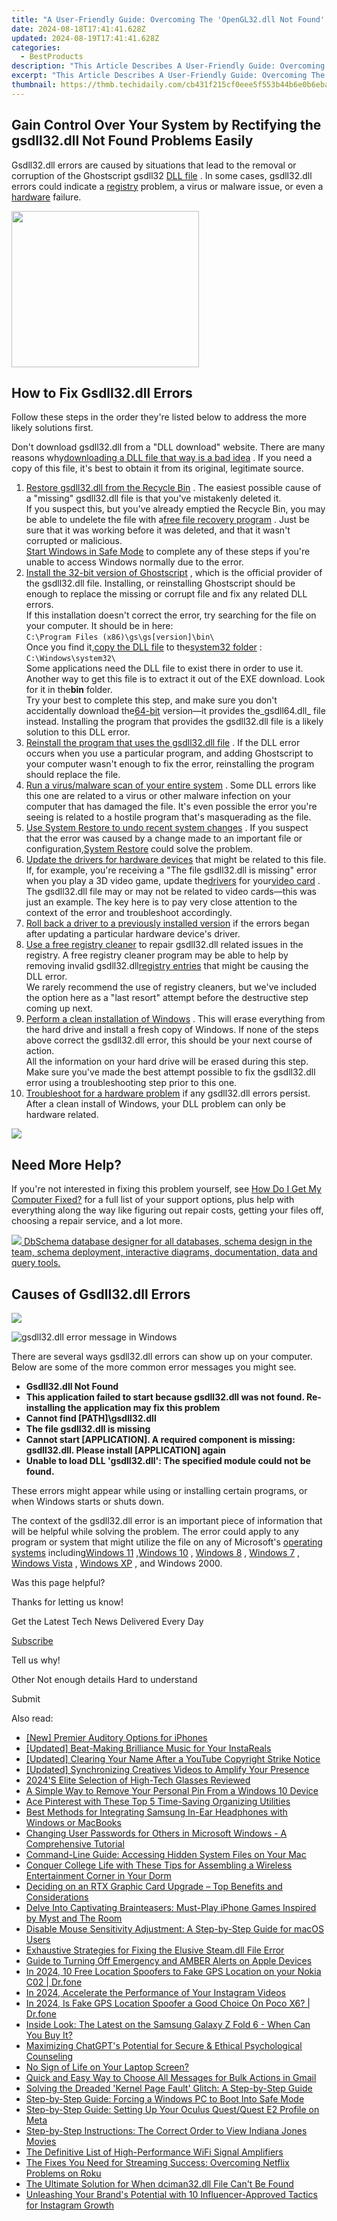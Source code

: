 ```yaml
---
title: "A User-Friendly Guide: Overcoming The 'OpenGL32.dll Not Found' Challenge"
date: 2024-08-18T17:41:41.628Z
updated: 2024-08-19T17:41:41.628Z
categories:
  - BestProducts
description: "This Article Describes A User-Friendly Guide: Overcoming The 'OpenGL32.dll Not Found' Challenge"
excerpt: "This Article Describes A User-Friendly Guide: Overcoming The 'OpenGL32.dll Not Found' Challenge"
thumbnail: https://thmb.techidaily.com/cb431f215cf0eee5f553b44b6e0b6eba3871dc3f575a767398e1a9fe3bc5176a.jpg
---
```


## Gain Control Over Your System by Rectifying the gsdll32.dll Not Found Problems Easily
 Gsdll32.dll errors are caused by situations that lead to the removal or corruption of the Ghostscript gsdll32 [DLL file](https://www.lifewire.com/what-is-a-dll-file-2625852) . In some cases, gsdll32.dll errors could indicate a [registry](https://www.lifewire.com/windows-registry-2625992) problem, a virus or malware issue, or even a [hardware](https://www.lifewire.com/computer-hardware-2625895) failure.

<!-- affiliate ads begin -->
<a href="https://united.elfm.net/c/5597632/748964/4704" target="_top" id="748964"><img src="//a.impactradius-go.com/display-ad/4704-748964" border="0" alt="" width="300" height="250"/></a><img height="0" width="0" src="https://united.elfm.net/i/5597632/748964/4704" style="position:absolute;visibility:hidden;" border="0" />
<!-- affiliate ads end -->
## How to Fix Gsdll32.dll Errors

 Follow these steps in the order they're listed below to address the more likely solutions first.

 Don't download gsdll32.dll from a "DLL download" website. There are many reasons why[downloading a DLL file that way is a bad idea](https://www.lifewire.com/important-reasons-not-to-download-dll-files-2624455) . If you need a copy of this file, it's best to obtain it from its original, legitimate source.

1. [Restore gsdll32.dll from the Recycle Bin](https://www.lifewire.com/how-to-restore-deleted-files-from-the-recycle-bin-2624515) . The easiest possible cause of a "missing" gsdll32.dll file is that you've mistakenly deleted it.  
 If you suspect this, but you've already emptied the Recycle Bin, you may be able to undelete the file with a[free file recovery program](https://www.lifewire.com/free-data-recovery-software-tools-2622893) . Just be sure that it was working before it was deleted, and that it wasn't corrupted or malicious.  
[Start Windows in Safe Mode](https://www.lifewire.com/how-do-i-start-windows-in-safe-mode-2624480) to complete any of these steps if you're unable to access Windows normally due to the error.
2. [Install the 32-bit version of Ghostscript](https://ghostscript.com/releases/gsdnld.html) , which is the official provider of the gsdll32.dll file. Installing, or reinstalling Ghostscript should be enough to replace the missing or corrupt file and fix any related DLL errors.  
 If this installation doesn't correct the error, try searching for the file on your computer. It should be in here:  
 `C:\Program Files (x86)\gs\gs[version]\bin\`  
 Once you find it,[copy the DLL file](https://www.lifewire.com/how-do-i-copy-a-file-in-windows-2619210) to the[system32 folder](https://www.lifewire.com/what-is-system-32-4684415) :  
 `C:\Windows\system32\`  
 Some applications need the DLL file to exist there in order to use it.  
 Another way to get this file is to extract it out of the EXE download. Look for it in the**bin** folder.  
 Try your best to complete this step, and make sure you don't accidentally download the[64-bit](https://www.lifewire.com/32-bit-64-bit-2624554) version—it provides the_gsdll64.dll_ file instead. Installing the program that provides the gsdll32.dll file is a likely solution to this DLL error.
3. [Reinstall the program that uses the gsdll32.dll file](https://www.lifewire.com/what-is-the-proper-way-to-reinstall-a-software-program-2624478) . If the DLL error occurs when you use a particular program, and adding Ghostscript to your computer wasn't enough to fix the error, reinstalling the program should replace the file.
4. [Run a virus/malware scan of your entire system](https://www.lifewire.com/properly-scan-your-computer-for-viruses-and-other-malware-2624526) . Some DLL errors like this one are related to a virus or other malware infection on your computer that has damaged the file. It's even possible the error you're seeing is related to a hostile program that's masquerading as the file.
5. [Use System Restore to undo recent system changes](https://www.lifewire.com/how-to-use-system-restore-in-windows-2626131) . If you suspect that the error was caused by a change made to an important file or configuration,[System Restore](https://www.lifewire.com/what-is-system-restore-2626022) could solve the problem.
6. [Update the drivers for hardware devices](https://www.lifewire.com/how-to-update-drivers-in-windows-2619214) that might be related to this file. If, for example, you're receiving a "The file gsdll32.dll is missing" error when you play a 3D video game, update the[drivers](https://www.lifewire.com/what-is-a-device-driver-2625796) for your[video card](https://www.lifewire.com/what-is-a-video-card-2618161) .  
 The gsdll32.dll file may or may not be related to video cards—this was just an example. The key here is to pay very close attention to the context of the error and troubleshoot accordingly.
7. [Roll back a driver to a previously installed version](https://www.lifewire.com/how-to-roll-back-a-driver-in-windows-2619217) if the errors began after updating a particular hardware device's driver.
8. [Use a free registry cleaner](https://www.lifewire.com/free-registry-cleaners-2626176) to repair gsdll32.dll related issues in the registry. A free registry cleaner program may be able to help by removing invalid gsdll32.dll[registry entries](https://www.lifewire.com/what-is-a-registry-key-2625999) that might be causing the DLL error.  
 We rarely recommend the use of registry cleaners, but we've included the option here as a "last resort" attempt before the destructive step coming up next.
9. [Perform a clean installation of Windows](https://www.lifewire.com/how-to-clean-install-windows-2624904) . This will erase everything from the hard drive and install a fresh copy of Windows. If none of the steps above correct the gsdll32.dll error, this should be your next course of action.  
 All the information on your hard drive will be erased during this step. Make sure you've made the best attempt possible to fix the gsdll32.dll error using a troubleshooting step prior to this one.
10. [Troubleshoot for a hardware problem](https://www.lifewire.com/fix-a-dll-issue-caused-by-a-hardware-problem-2624493) if any gsdll32.dll errors persist. After a clean install of Windows, your DLL problem can only be hardware related.

<!-- affiliate ads begin -->
<a href="https://secure.2checkout.com/order/checkout.php?PRODS=4715391&QTY=1&AFFILIATE=108875&CART=1"><img src="https://secure.avangate.com/images/merchant/7f687767ccf20fcea1c9dc4a5adc2326/Digisigner_banner_728_x_90_color_version.png" border="0"></a>
<!-- affiliate ads end -->
## Need More Help?

 If you're not interested in fixing this problem yourself, see [How Do I Get My Computer Fixed?](https://www.lifewire.com/how-do-i-get-my-computer-fixed-2625167) for a full list of your support options, plus help with everything along the way like figuring out repair costs, getting your files off, choosing a repair service, and a lot more.

<!-- affiliate ads begin -->
<a href="https://shop.dbschema.com/order/checkout.php?PRODS=19867419&QTY=1&AFFILIATE=108875&CART=1"> <img src="https://secure.avangate.com/images/merchant/176b22bab4e94a28619ca2433b2ef241/products/1_icon256.png" border="0">
DbSchema database designer for all databases, schema design in the team, schema deployment, interactive diagrams, documentation, data and query tools. </a>
<!-- affiliate ads end -->
## Causes of Gsdll32.dll Errors

<!-- affiliate ads begin -->
<a href="https://secure.2checkout.com/order/checkout.php?PRODS=4940312&QTY=1&AFFILIATE=108875&CART=1"><img src="https://secure.avangate.com/images/merchant/333ac5d90817d69113471fbb6e531bee/sps-partnership-728x90eng.png" border="0"></a>
<!-- affiliate ads end -->
![gsdll32.dll error message in Windows](https://www.lifewire.com/thmb/oAk7d9d2DvhyKhRGI3o9zMkBx4s=/1500x0/filters:no_upscale():max_bytes(150000):strip_icc():format(webp)/gsdll32-dll-error-message-5a83031bff1b7800374c6fe9.png)

 There are several ways gsdll32.dll errors can show up on your computer. Below are some of the more common error messages you might see.

* **Gsdll32.dll Not Found**
* **This application failed to start because gsdll32.dll was not found. Re-installing the application may fix this problem**
* **Cannot find \[PATH\]\\gsdll32.dll**
* **The file gsdll32.dll is missing**
* **Cannot start \[APPLICATION\]. A required component is missing: gsdll32.dll. Please install \[APPLICATION\] again**
* **Unable to load DLL 'gsdll32.dll': The specified module could not be found.**

 These errors might appear while using or installing certain programs, or when Windows starts or shuts down.

 The context of the gsdll32.dll error is an important piece of information that will be helpful while solving the problem. The error could apply to any program or system that might utilize the file on any of Microsoft's [operating systems](https://www.lifewire.com/operating-systems-2625912) including[Windows 11](https://www.lifewire.com/windows-11-5188930) ,[Windows 10](https://www.lifewire.com/windows-10-2626217) , [Windows 8](https://www.lifewire.com/windows-8-2626235) , [Windows 7](https://www.lifewire.com/windows-7-2626265) , [Windows Vista](https://www.lifewire.com/windows-vista-2626311) , [Windows XP](https://www.lifewire.com/windows-xp-2626354) , and Windows 2000.

Was this page helpful?

Thanks for letting us know!

 Get the Latest Tech News Delivered Every Day

[Subscribe](https://www.lifewire.com/#)

Tell us why!

 Other  Not enough details  Hard to understand

 Submit

<ins class="adsbygoogle"
     style="display:block"
     data-ad-format="autorelaxed"
     data-ad-client="ca-pub-7571918770474297"
     data-ad-slot="1223367746"></ins>



<ins class="adsbygoogle"
     style="display:block"
     data-ad-client="ca-pub-7571918770474297"
     data-ad-slot="8358498916"
     data-ad-format="auto"
     data-full-width-responsive="true"></ins>

<span class="atpl-alsoreadstyle">Also read:</span>
<div><ul>
<li><a href="https://extra-approaches.techidaily.com/new-premier-auditory-options-for-iphones/"><u>[New] Premier Auditory Options for iPhones</u></a></li>
<li><a href="https://instagram-videos.techidaily.com/updated-beat-making-brilliance-music-for-your-instareals/"><u>[Updated] Beat-Making Brilliance  Music for Your InstaReals</u></a></li>
<li><a href="https://youtube-clips.techidaily.com/updated-clearing-your-name-after-a-youtube-copyright-strike-notice/"><u>[Updated] Clearing Your Name After a YouTube Copyright Strike Notice</u></a></li>
<li><a href="https://facebook-video-footage.techidaily.com/updated-synchronizing-creatives-videos-to-amplify-your-presence/"><u>[Updated] Synchronizing Creatives  Videos to Amplify Your Presence</u></a></li>
<li><a href="https://techno-recovery.techidaily.com/2024s-elite-selection-of-high-tech-glasses-reviewed/"><u>2024'S Elite Selection of High-Tech Glasses Reviewed</u></a></li>
<li><a href="https://techno-recovery.techidaily.com/a-simple-way-to-remove-your-personal-pin-from-a-windows-10-device/"><u>A Simple Way to Remove Your Personal Pin From a Windows 10 Device</u></a></li>
<li><a href="https://techno-recovery.techidaily.com/ace-pinterest-with-these-top-5-time-saving-organizing-utilities/"><u>Ace Pinterest with These Top 5 Time-Saving Organizing Utilities</u></a></li>
<li><a href="https://techno-recovery.techidaily.com/best-methods-for-integrating-samsung-in-ear-headphones-with-windows-or-macbooks/"><u>Best Methods for Integrating Samsung In-Ear Headphones with Windows or MacBooks</u></a></li>
<li><a href="https://techno-recovery.techidaily.com/changing-user-passwords-for-others-in-microsoft-windows-a-comprehensive-tutorial/"><u>Changing User Passwords for Others in Microsoft Windows - A Comprehensive Tutorial</u></a></li>
<li><a href="https://techno-recovery.techidaily.com/command-line-guide-accessing-hidden-system-files-on-your-mac/"><u>Command-Line Guide: Accessing Hidden System Files on Your Mac</u></a></li>
<li><a href="https://techno-recovery.techidaily.com/conquer-college-life-with-these-tips-for-assembling-a-wireless-entertainment-corner-in-your-dorm/"><u>Conquer College Life with These Tips for Assembling a Wireless Entertainment Corner in Your Dorm</u></a></li>
<li><a href="https://techno-recovery.techidaily.com/deciding-on-an-rtx-graphic-card-upgrade-top-benefits-and-considerations/"><u>Deciding on an RTX Graphic Card Upgrade – Top Benefits and Considerations</u></a></li>
<li><a href="https://techno-recovery.techidaily.com/delve-into-captivating-brainteasers-must-play-iphone-games-inspired-by-myst-and-the-room/"><u>Delve Into Captivating Brainteasers: Must-Play iPhone Games Inspired by Myst and The Room</u></a></li>
<li><a href="https://techno-recovery.techidaily.com/disable-mouse-sensitivity-adjustment-a-step-by-step-guide-for-macos-users/"><u>Disable Mouse Sensitivity Adjustment: A Step-by-Step Guide for macOS Users</u></a></li>
<li><a href="https://techno-recovery.techidaily.com/exhaustive-strategies-for-fixing-the-elusive-steamdll-file-error/"><u>Exhaustive Strategies for Fixing the Elusive Steam.dll File Error</u></a></li>
<li><a href="https://tech-recovery.techidaily.com/guide-to-turning-off-emergency-and-amber-alerts-on-apple-devices/"><u>Guide to Turning Off Emergency and AMBER Alerts on Apple Devices</u></a></li>
<li><a href="https://android-location.techidaily.com/in-2024-10-free-location-spoofers-to-fake-gps-location-on-your-nokia-c02-drfone-by-drfone-virtual/"><u>In 2024, 10 Free Location Spoofers to Fake GPS Location on your Nokia C02 | Dr.fone</u></a></li>
<li><a href="https://instagram-video-files.techidaily.com/in-2024-accelerate-the-performance-of-your-instagram-videos/"><u>In 2024, Accelerate the Performance of Your Instagram Videos</u></a></li>
<li><a href="https://phone-solutions.techidaily.com/in-2024-is-fake-gps-location-spoofer-a-good-choice-on-poco-x6-drfone-by-drfone-virtual-android/"><u>In 2024, Is Fake GPS Location Spoofer a Good Choice On Poco X6? | Dr.fone</u></a></li>
<li><a href="https://techno-recovery.techidaily.com/inside-look-the-latest-on-the-samsung-galaxy-z-fold-6-when-can-you-buy-it/"><u>Inside Look: The Latest on the Samsung Galaxy Z Fold 6 - When Can You Buy It?</u></a></li>
<li><a href="https://tech-revival.techidaily.com/maximizing-chatgpts-potential-for-secure-and-ethical-psychological-counseling/"><u>Maximizing ChatGPT's Potential for Secure & Ethical Psychological Counseling</u></a></li>
<li><a href="https://graphic-issues.techidaily.com/no-sign-of-life-on-your-laptop-screen/"><u>No Sign of Life on Your Laptop Screen?</u></a></li>
<li><a href="https://techno-recovery.techidaily.com/quick-and-easy-way-to-choose-all-messages-for-bulk-actions-in-gmail/"><u>Quick and Easy Way to Choose All Messages for Bulk Actions in Gmail</u></a></li>
<li><a href="https://techno-recovery.techidaily.com/solving-the-dreaded-kernel-page-fault-glitch-a-step-by-step-guide/"><u>Solving the Dreaded 'Kernel Page Fault' Glitch: A Step-by-Step Guide</u></a></li>
<li><a href="https://techno-recovery.techidaily.com/step-by-step-guide-forcing-a-windows-pc-to-boot-into-safe-mode/"><u>Step-by-Step Guide: Forcing a Windows PC to Boot Into Safe Mode</u></a></li>
<li><a href="https://techno-recovery.techidaily.com/step-by-step-guide-setting-up-your-oculus-questquest-e2-profile-on-meta/"><u>Step-by-Step Guide: Setting Up Your Oculus Quest/Quest E2 Profile on Meta</u></a></li>
<li><a href="https://techno-recovery.techidaily.com/step-by-step-instructions-the-correct-order-to-view-indiana-jones-movies/"><u>Step-by-Step Instructions: The Correct Order to View Indiana Jones Movies</u></a></li>
<li><a href="https://techno-recovery.techidaily.com/the-definitive-list-of-high-performance-wifi-signal-amplifiers/"><u>The Definitive List of High-Performance WiFi Signal Amplifiers</u></a></li>
<li><a href="https://techno-recovery.techidaily.com/the-fixes-you-need-for-streaming-success-overcoming-netflix-problems-on-roku/"><u>The Fixes You Need for Streaming Success: Overcoming Netflix Problems on Roku</u></a></li>
<li><a href="https://techno-recovery.techidaily.com/the-ultimate-solution-for-when-dciman32dll-file-cant-be-found/"><u>The Ultimate Solution for When dciman32.dll File Can't Be Found</u></a></li>
<li><a href="https://techno-recovery.techidaily.com/unleashing-your-brands-potential-with-10-influencer-approved-tactics-for-instagram-growth/"><u>Unleashing Your Brand's Potential with 10 Influencer-Approved Tactics for Instagram Growth</u></a></li>
</ul></div>
